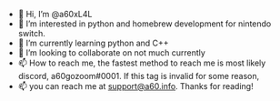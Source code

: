 - 👋 Hi, I’m @a60xL4L
- 👀 I’m interested in python and homebrew development for nintendo switch.
- 🌱 I’m currently learning python and C++
- 💞️ I’m looking to collaborate on not much currently
- 📫 How to reach me, the fastest method to reach me is most likely discord, a60gozoom#0001. If this tag is invalid for some reason,
- 📫 you can reach me at support@a60.info. Thanks for reading!


